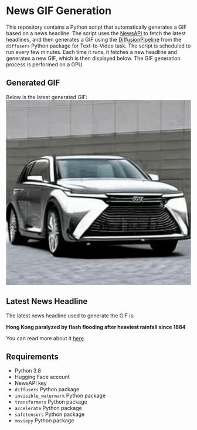# News GIF Generation
This repository contains a Python script that automatically generates a GIF based on a news headline. The script uses the [NewsAPI](https://newsapi.org/) to fetch the latest headlines, and then generates a GIF using the [DiffusionPipeline](https://github.com/huggingface/diffusers) from the `diffusers` Python package for Text-to-Video task.
The script is scheduled to run every few minutes. Each time it runs, it fetches a new headline and generates a new GIF, which is then displayed below. The GIF generation process is performed on a GPU.

## Generated GIF
Below is the latest generated GIF:
![Generated GIF](output.gif?raw=true&v=1694250600)

## Latest News Headline
The latest news headline used to generate the GIF is:

**Hong Kong paralyzed by flash flooding after heaviest rainfall since 1884**

You can read more about it [here](https://news.google.com/rss/articles/CBMiWmh0dHBzOi8vd3d3LmNubi5jb20vMjAyMy8wOS8wNy9hc2lhL2hvbmcta29uZy1ibGFjay1yYWluc3Rvcm0tZmxvb2RpbmctaW50bC1obmsvaW5kZXguaHRtbNIBXmh0dHBzOi8vYW1wLmNubi5jb20vY25uLzIwMjMvMDkvMDcvYXNpYS9ob25nLWtvbmctYmxhY2stcmFpbnN0b3JtLWZsb29kaW5nLWludGwtaG5rL2luZGV4Lmh0bWw?oc=5).

## Requirements
- Python 3.8
- Hugging Face account
- NewsAPI key
- `diffusers` Python package
- `invisible_watermark` Python package
- `transformers` Python package
- `accelerate` Python package
- `safetensors` Python package
- `moviepy` Python package

